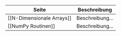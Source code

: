 |Seite | Beschreibung|
| ----------- | ----------- |
| [[N-Dimensionale Arrays]]| Beschreibung... |
| [[NumPy Routinen]]| Beschreibung... |